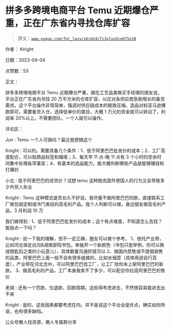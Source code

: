 # 拼多多跨境电商平台 Temu 近期爆仓严重，正在广东省内寻找仓库扩容

> 原文：[`www.yuque.com/for_lazy/xkrm14/fi3ylxu5ceb75x18`](https://www.yuque.com/for_lazy/xkrm14/fi3ylxu5ceb75x18)



作者： Knight



日期：2023-04-04



点赞数：53



正文：



拼多多跨境电商平台 Temu 近期爆仓严重，据在工艺品类做买手经理的朋友说，平台正在广东省内寻找 20 万平方米的仓库扩容，以应对各供应商急剧增长的备货需求。这个平台操作非常简单，强调对供应链成本的极致压缩。选品对标亚马逊爆款即可，需要备货入仓，选择低单价的类目，大概 1 万元的资金就可以转动了，利润率 20%以上。不需要团队，一个人就可以操作。



评论区：



Jun : Temu 一个人可搞吗？最近我想搞这个



Knight : 可以的。需要具备几个条件：1、低于阿里巴巴批发价的成本；2、工厂高度配合，可以贴商品标签和箱唛；3、每天早 11 点-晚 11 点有 3 个小时的空余时间集中处理各项事宜；4、有基本的选品能力，能大概判断哪些产品是能够赚钱和打爆的



小北 : 低于阿里巴巴的进货价？试想 temu 这种跑去国外卷国人的行为又会导致多少外贸人失业



Knight : Temu 这种模式是否长久不好说。我尽量不做阿里巴巴同款，直接联系工厂做包销定制或冷门类目的高毛利产品。我个人判断可以做，身边朋友做高毛利产品，3 月利润 10 万



我们做得到 : 1、低于阿里巴巴批发价的成本；这个有点难度，不知道怎么去找？能指点一下吗？



Knight : 说一下我的理解，但不一定正确，圈友可以做个参考。 1、依托产业带，比如河北保定白沟&湖南邵阳书包，单独开一个新颜色（书包只是举例，你可以换成钥匙扣之类的小玩意儿），具体数量沟通好就可以 2、做国内禁售或不提倡销售的品类，阿里巴巴上面一般不会有很多链接的，比如水烟壶（具体用途自行百度），产业带在河北沧州，可以阿里巴巴找工厂，让工厂给你未上架阿里巴巴的新款。 3、做高毛利的产品，工厂本身我卖不了多少，可以配合你拉高阿里巴巴的售价



老胡 : 还有一个罚款、仅退款、回款周期，这些得考虑进去，不然很容易栽进去出不来



Knight : 是的，这些因素都要考虑在内。并不是说这个平台全是优点，确实如你所说，也有很多缺陷。



公众号懒人找资源，懒人专属群分享

